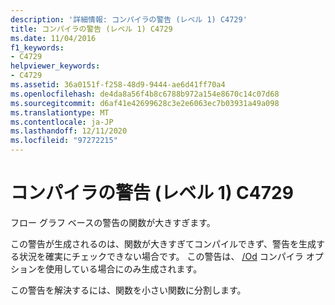 ```yaml
---
description: '詳細情報: コンパイラの警告 (レベル 1) C4729'
title: コンパイラの警告 (レベル 1) C4729
ms.date: 11/04/2016
f1_keywords:
- C4729
helpviewer_keywords:
- C4729
ms.assetid: 36a0151f-f258-48d9-9444-ae6d41ff70a4
ms.openlocfilehash: de4da8a56f4b8c6788b972a154e8670c14c07d68
ms.sourcegitcommit: d6af41e42699628c3e2e6063ec7b03931a49a098
ms.translationtype: MT
ms.contentlocale: ja-JP
ms.lasthandoff: 12/11/2020
ms.locfileid: "97272215"
---
```

# <a name="compiler-warning-level-1-c4729"></a>コンパイラの警告 (レベル 1) C4729

フロー グラフ ベースの警告の関数が大きすぎます。

この警告が生成されるのは、関数が大きすぎてコンパイルできず、警告を生成する状況を確実にチェックできない場合です。 この警告は、 [/Od](../../build/reference/od-disable-debug.md) コンパイラ オプションを使用している場合にのみ生成されます。

この警告を解決するには、関数を小さい関数に分割します。

